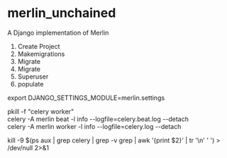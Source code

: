 # merlin_unchained
A Django implementation of Merlin


1. Create Project
2. Makemigrations
3. Migrate 
4. Migrate
5. Superuser 
6. populate 

export DJANGO_SETTINGS_MODULE=merlin.settings

pkill -f "celery worker"  
celery -A merlin beat -l info --logfile=celery.beat.log --detach  
celery -A merlin worker -l info --logfile=celery.log --detach

kill -9 $(ps aux | grep celery | grep -v grep | awk '{print $2}' | tr '\n'  ' ') > /dev/null 2>&1